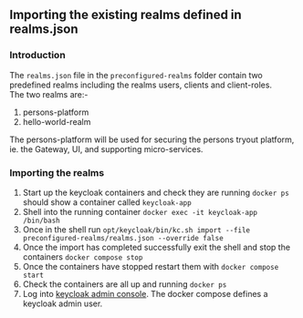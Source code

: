 ## Importing the existing realms defined in realms.json

### Introduction
The `realms.json` file in the `preconfigured-realms` folder contain two predefined realms including the realms users, clients and client-roles.  
The two realms are:-
 1. persons-platform
 2. hello-world-realm
 
 The persons-platform will be used for securing the persons tryout platform, ie. the Gateway, UI, and supporting micro-services.   
 
### Importing the realms
 1. Start up the keycloak containers and check they are running `docker ps` should show a container called `keycloak-app`  
 2. Shell into the running container `docker exec -it keycloak-app /bin/bash`
 3. Once in the shell run `opt/keycloak/bin/kc.sh import --file preconfigured-realms/realms.json --override false`
 4. Once the import has completed successfully exit the shell and stop the containers `docker compose stop`
 5. Once the containers have stopped restart them with `docker compose start`
 6. Check the containers are all up and running `docker ps`
 7. Log into [keycloak admin console](https://localhost:4499). The docker compose defines a keycloak admin user.
 
 